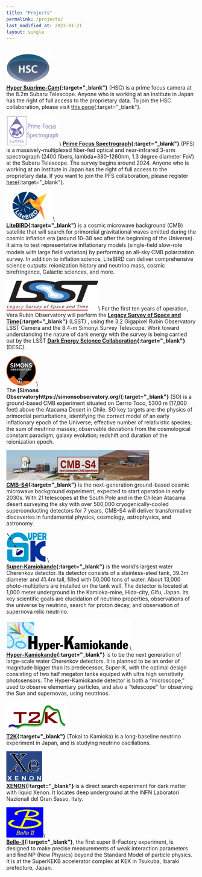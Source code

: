 ```yaml
---
title: "Projects"
permalink: /projects/
last_modified_at: 2023-01-21
layout: single
---
```


\
<img src="/_images/logo_hsc.jpg"  style="height: 80px;">\
**[Hyper Suprime-Cam](https://hsc.mtk.nao.ac.jp/ssp/){:target="_blank"}** (HSC) is a prime focus camera at the 8.2m Subaru Telescope. Anyone who is working at an institute in Japan has the right of full access to the proprietary data. To join the HSC collaboration, please visit [this page](https://hscsurvey.pbworks.com/w/page/19661930/FrontPage){:target="_blank"}.

<img src="/_images/logo_pfs.png"  style="height: 80px;">\ 
**[Prime Focus Spectrograph](https://pfs.ipmu.jp/){:target="_blank"}** (PFS) is a massively-multiplexed fiber-fed optical and near-infrared 3-arm spectrograph (2400 fibers, lambda=380-1260nm, 1.3 degree diameter FoV) at the Subaru Telescope. The survey begins around 2024. Anyone who is working at an institute in Japan has the right of full access to the proprietary data. If you want to join the PFS collaboration, please register [here](https://pfs.ipmu.jp/research/regist_collab.html){:target="_blank"}.

<img src="/_images/logo_lb.png"  style="height: 80px;">\  
**[LiteBIRD](https://www.ipmu.jp/en/research-activities/research-program/LiteBIRD){:target="_blank"}** is a cosmic microwave background (CMB) satellite that will search for primordial gravitational waves emitted during the cosmic inflation era (around 10–38 sec after the beginning of the Universe). It aims to test representative inflationary models (single-ﬁeld slow-role models with large ﬁeld variation) by performing an all-sky CMB polarization survey. In addition to inflation science, LiteBIRD can deliver comprehensive science outputs: reionization history and neutrino mass, cosmic birefringence, Galactic sciences, and more.

<img src="/_images/logo_lsst.png" style="height: 80px;">\ 
For the first ten years of operation, Vera Rubin Observatory will perform the **[Legacy Survey of Space and Time](https://www.lsst.org/){:target="_blank"}** (LSST) , using the 3.2 Gigapixel Rubin Observatory LSST Camera and the 8.4-m Simonyi Survey Telescope. Work toward understanding the nature of dark energy with the survey is being carried out by the LSST **[Dark Energy Science Collaboration](https://lsstdesc.org/){:target="_blank"}** (DESC). 

<img src="/_images/logo_so.jpg"  style="height: 80px;">\  
The **[Simons Observatoryhttps://simonsobservatory.org/{:target="_blank"}** (SO) is a ground-based CMB experiment situated on Cerrro Toco, 5300 m (17,000 feet) above the Atacama Desert in Chile. SO key targets are: the physics of primordial perturbations, identifying the correct model of an early inflationary epoch of the Universe; effective number of relativistic species; the sum of neutrino masses; observable deviations from the cosmological constant paradigm; galaxy evolution; redshift and duration of the reionization epoch.

<img src="/_images/logo_cmbs4.jpeg" style="height: 80px;">\
**[CMB-S4](https://cmb-s4.org/){:target="_blank"}** is the next-generation ground-based cosmic microwave background experiment, expected to start operation in early 2030s. With 21 telescopes at the South Pole and in the Chilean Atacama desert surveying the sky with over 500,000 cryogenically-cooled superconducting detectors for 7 years, CMB-S4 will deliver transformative discoveries in fundamental physics, cosmology, astrophysics, and astronomy.

<img src="/_images/logo_sk.gif"  style="height: 80px;">\  
**[Super-Kamiokande](https://www-sk.icrr.u-tokyo.ac.jp/en/sk/){:target="_blank"}** is the world’s largest water Cherenkov detector. Its detector consists of a stainless-steel tank, 39.3m diameter and 41.4m tall, filled with 50,000 tons of water. About 13,000 photo-multipliers are installed on the tank wall. The detector is located at 1,000 meter underground in the Kamioka-mine, Hida-city, Gifu, Japan. Its key scientific goals are elucidation of neutrino properties, observations of the universe by neutrino, search for proton decay, and observation of supernova relic neutrino. 

<img src="/_images/logo_hk.jpeg"  style="height: 80px;">\  
**[Hyper-Kamiokande](https://www.hyperk.org/){:target="_blank"}** is to be the next generation of large-scale water Cherenkov detectors.  It is planned to be an order of magnitude bigger than its predecessor, Super-K, with the optimal design consisting of two half megaton tanks equiped with ultra high sensitivity photosensors. The Hyper-Kamiokande detector is both a “microscope,” used to observe elementary particles, and also a “telescope” for observing the Sun and supernovas, using neutrinos.

<img src="/_images/logo_t2k.png" style="height: 80px;">\
**[T2K](https://t2k-experiment.org/){:target="_blank"}**  (Tokai to Kamioka) is a long-baseline neutrino experiment in Japan, and is studying neutrino oscillations. 

<img src="/_images/logo_xenon.png" style="height: 80px;">\
**[XENON](https://xenonexperiment.org/){:target="_blank"}** is a direct search experiment for dark matter with liquid Xenon. It locates deep underground at the INFN Laboratori Nazionali del Gran Sasso, Italy.

<img src="/_images/logo_belleII.png" style="height: 80px;">\  
**[Belle-II](https://www.belle2.org/){:target="_blank"}**, the first super B-Factory experiment, is designed to make precise measurements of weak interaction parameters and find NP (New Physics) beyond the Standard Model of particle physics. It is at the SuperKEKB accelerator complex at KEK in Tsukuba, Ibaraki prefecture, Japan.